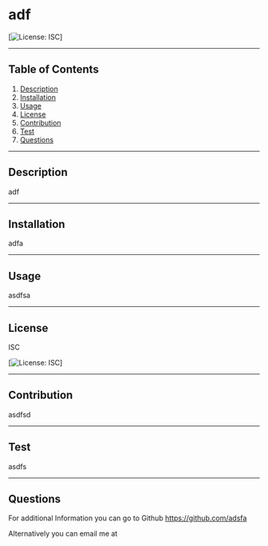 
  
# adf

[![License: ISC](https://img.shields.io/badge/License-ISC-blue.svg)]

----------

## Table of Contents

  1. [Description](#description)
  2. [Installation](#install)
  3. [Usage](#usage)
  4. [License](#license)
  5. [Contribution](#contribution)
  6. [Test](#test)
  7. [Questions](#questions)
   
  ----------
 
## Description

  adf

  ----------
 
## Installation

  adfa

  ----------

## Usage

  asdfsa

  ----------

## License

  ISC

  [![License: ISC](https://img.shields.io/badge/License-ISC-blue.svg)]

  
  ----------

## Contribution

  asdfsd

  ----------

## Test 
  asdfs

  ----------

## Questions
  For additional Information you can go to Github <https://github.com/adsfa>
 
  Alternatively you can email me at <asdf>


